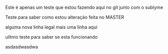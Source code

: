 Este é apenas um teste que estou fazendo aqui no git junto com o sublyme

Teste para saber como estou
alteração feita no MASTER

alguma nova linha legal
mais uma linha aqui

ulitmo teste para saber se esta funcionando

asdasdwasdwa